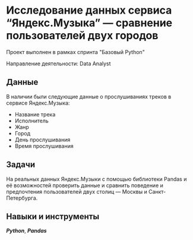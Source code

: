 ﻿# Исследование данных сервиса “Яндекс.Музыка” — сравнение пользователей двух городов

Проект выполнен в рамках спринта "Базовый Python"


Направление деятельности: Data Analyst

## Данные
В наличии были следующие данные о прослушиваниях треков в сервисе Яндекс.Музыка:

- Название трека
- Исполнитель
- Жанр
- Город
- День прослушивания
- Время прослушивания


## Задачи
На реальных данных Яндекс.Музыки c помощью библиотеки Pandas и её возможностей проверить данные и сравнить поведение и предпочтения пользователей двух столиц — Москвы и Санкт-Петербурга.

## Навыки и инструменты
***Python***, ***Pandas***